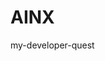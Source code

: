 # AINX
my-developer-quest
<!DOCTYPE HTML PUBLIC “-//W3C//DTD HTML 4.0 Transitional//EN”>

<HTML>

 <HEAD>

  <TITLE> Heart </TITLE>

  <META NAME=”Generator” CONTENT=”EditPlus”>

  <META NAME=”Author” CONTENT=””>

  <META NAME=”Keywords” CONTENT=””>

  <META NAME=”Description” CONTENT=””>
  <style>

  html, body {

  height: 100%;

  padding: 0;

  margin: 0;

  background: #000;

  display: flex;

  justify-content: center;

  align-items: center;

